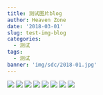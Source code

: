 ```yaml
---
title: 测试图片blog
author: Heaven Zone
date: '2018-03-01'
slug: test-img-blog
categories:
  - 测试
tags:
  - 测试
banner: 'img/sdc/2018-01.jpg'
---
```


<!--more-->

![](/img/sdc/2018-01.jpg)
![](/img/sdc/2018-02.jpg)
![](/img/sdc/2018-03.jpg)
![](/img/sdc/2018-04.jpg)
![](/img/sdc/2018-05.jpg)
![](/img/sdc/2018-06.jpg)
![](/img/sdc/2018-07.jpg)
![](/img/sdc/2018-08.jpg)


















